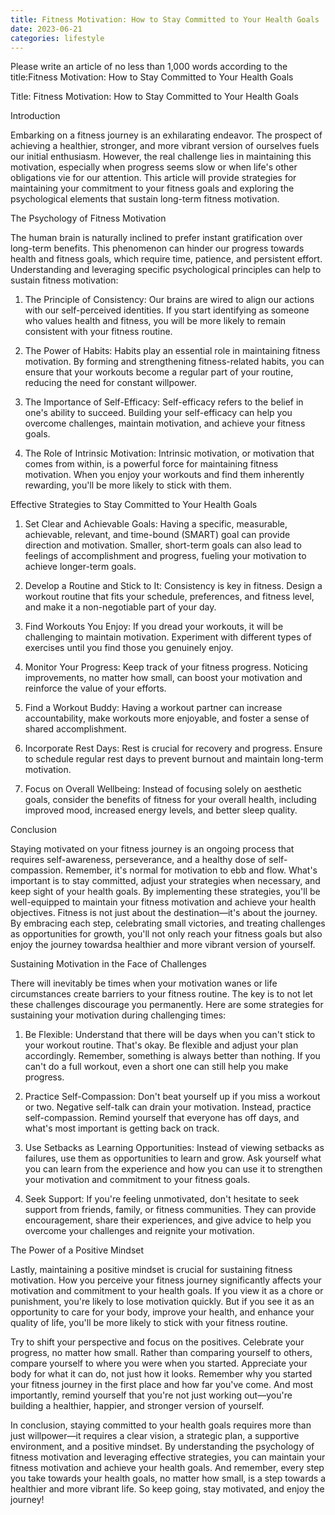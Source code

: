 ```yaml
---
title: Fitness Motivation: How to Stay Committed to Your Health Goals
date: 2023-06-21
categories: lifestyle
---
```


Please write an article of no less than 1,000 words according to the title:Fitness Motivation: How to Stay Committed to Your Health Goals

Title: Fitness Motivation: How to Stay Committed to Your Health Goals

Introduction

Embarking on a fitness journey is an exhilarating endeavor. The prospect of achieving a healthier, stronger, and more vibrant version of ourselves fuels our initial enthusiasm. However, the real challenge lies in maintaining this motivation, especially when progress seems slow or when life's other obligations vie for our attention. This article will provide strategies for maintaining your commitment to your fitness goals and exploring the psychological elements that sustain long-term fitness motivation.

The Psychology of Fitness Motivation

The human brain is naturally inclined to prefer instant gratification over long-term benefits. This phenomenon can hinder our progress towards health and fitness goals, which require time, patience, and persistent effort. Understanding and leveraging specific psychological principles can help to sustain fitness motivation:

1. The Principle of Consistency: Our brains are wired to align our actions with our self-perceived identities. If you start identifying as someone who values health and fitness, you will be more likely to remain consistent with your fitness routine.

2. The Power of Habits: Habits play an essential role in maintaining fitness motivation. By forming and strengthening fitness-related habits, you can ensure that your workouts become a regular part of your routine, reducing the need for constant willpower.

3. The Importance of Self-Efficacy: Self-efficacy refers to the belief in one's ability to succeed. Building your self-efficacy can help you overcome challenges, maintain motivation, and achieve your fitness goals.

4. The Role of Intrinsic Motivation: Intrinsic motivation, or motivation that comes from within, is a powerful force for maintaining fitness motivation. When you enjoy your workouts and find them inherently rewarding, you'll be more likely to stick with them.

Effective Strategies to Stay Committed to Your Health Goals

1. Set Clear and Achievable Goals: Having a specific, measurable, achievable, relevant, and time-bound (SMART) goal can provide direction and motivation. Smaller, short-term goals can also lead to feelings of accomplishment and progress, fueling your motivation to achieve longer-term goals.

2. Develop a Routine and Stick to It: Consistency is key in fitness. Design a workout routine that fits your schedule, preferences, and fitness level, and make it a non-negotiable part of your day.

3. Find Workouts You Enjoy: If you dread your workouts, it will be challenging to maintain motivation. Experiment with different types of exercises until you find those you genuinely enjoy.

4. Monitor Your Progress: Keep track of your fitness progress. Noticing improvements, no matter how small, can boost your motivation and reinforce the value of your efforts.

5. Find a Workout Buddy: Having a workout partner can increase accountability, make workouts more enjoyable, and foster a sense of shared accomplishment.

6. Incorporate Rest Days: Rest is crucial for recovery and progress. Ensure to schedule regular rest days to prevent burnout and maintain long-term motivation.

7. Focus on Overall Wellbeing: Instead of focusing solely on aesthetic goals, consider the benefits of fitness for your overall health, including improved mood, increased energy levels, and better sleep quality.

Conclusion

Staying motivated on your fitness journey is an ongoing process that requires self-awareness, perseverance, and a healthy dose of self-compassion. Remember, it's normal for motivation to ebb and flow. What's important is to stay committed, adjust your strategies when necessary, and keep sight of your health goals. By implementing these strategies, you'll be well-equipped to maintain your fitness motivation and achieve your health objectives. Fitness is not just about the destination—it's about the journey. By embracing each step, celebrating small victories, and treating challenges as opportunities for growth, you'll not only reach your fitness goals but also enjoy the journey towardsa healthier and more vibrant version of yourself.

Sustaining Motivation in the Face of Challenges

There will inevitably be times when your motivation wanes or life circumstances create barriers to your fitness routine. The key is to not let these challenges discourage you permanently. Here are some strategies for sustaining your motivation during challenging times:

1. Be Flexible: Understand that there will be days when you can't stick to your workout routine. That's okay. Be flexible and adjust your plan accordingly. Remember, something is always better than nothing. If you can't do a full workout, even a short one can still help you make progress.

2. Practice Self-Compassion: Don't beat yourself up if you miss a workout or two. Negative self-talk can drain your motivation. Instead, practice self-compassion. Remind yourself that everyone has off days, and what's most important is getting back on track.

3. Use Setbacks as Learning Opportunities: Instead of viewing setbacks as failures, use them as opportunities to learn and grow. Ask yourself what you can learn from the experience and how you can use it to strengthen your motivation and commitment to your fitness goals.

4. Seek Support: If you're feeling unmotivated, don't hesitate to seek support from friends, family, or fitness communities. They can provide encouragement, share their experiences, and give advice to help you overcome your challenges and reignite your motivation.

The Power of a Positive Mindset

Lastly, maintaining a positive mindset is crucial for sustaining fitness motivation. How you perceive your fitness journey significantly affects your motivation and commitment to your health goals. If you view it as a chore or punishment, you're likely to lose motivation quickly. But if you see it as an opportunity to care for your body, improve your health, and enhance your quality of life, you'll be more likely to stick with your fitness routine.

Try to shift your perspective and focus on the positives. Celebrate your progress, no matter how small. Rather than comparing yourself to others, compare yourself to where you were when you started. Appreciate your body for what it can do, not just how it looks. Remember why you started your fitness journey in the first place and how far you've come. And most importantly, remind yourself that you're not just working out—you're building a healthier, happier, and stronger version of yourself.

In conclusion, staying committed to your health goals requires more than just willpower—it requires a clear vision, a strategic plan, a supportive environment, and a positive mindset. By understanding the psychology of fitness motivation and leveraging effective strategies, you can maintain your fitness motivation and achieve your health goals. And remember, every step you take towards your health goals, no matter how small, is a step towards a healthier and more vibrant life. So keep going, stay motivated, and enjoy the journey!
